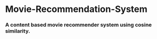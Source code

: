 # Movie-Recommendation-System
### A content based movie recommender system using cosine similarity.
